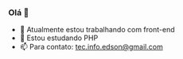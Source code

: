 ### Olá 👋





- 🔭 Atualmente estou trabalhando com front-end
- 🌱 Estou estudando PHP
- 📫 Para contato: tec.info.edson@gmail.com
